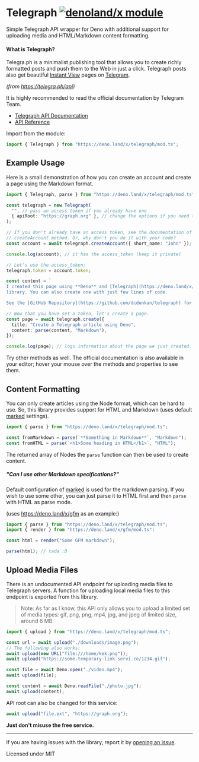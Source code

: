 # Telegraph [![denoland/x module](https://shield.deno.dev/x/telegraph)](https://deno.land/x/telegraph)

Simple Telegraph API wrapper for Deno with additional support for
uploading media and HTML/Markdown content formatting.

#### What is Telegraph?

Telegra.ph is a minimalist publishing tool that allows you to create richly
formatted posts and push them to the Web in just a click. Telegraph posts also
get beautiful [Instant View](https://telegram.org/blog/instant-view) pages on
[Telegram](https://telegram.org).

_(from https://telegra.ph/api)_

It is highly recommended to read the official documentation by Telegram Team.

- [Telegraph API Documentation](https://telegra.ph/api)
- [API Reference](https://deno.land/x/telegraph/mod.ts)

Import from the module:

```ts
import { Telegraph } from "https://deno.land/x/telegraph/mod.ts";
```

## Example Usage

Here is a small demonstration of how you can create an account and
create a page using the Markdown format.

```ts
import { Telegraph, parse } from "https://deno.land/x/telegraph/mod.ts";

const telegraph = new Telegraph(
  "", // pass an access token if you already have one
  { apiRoot: "https://graph.org" }, // change the options if you need to
);

// If you don't already have an access token, see the documentation of
// createAccount method. Or, why don't you do it with your code?
const account = await telegraph.createAccount({ short_name: "John" });

console.log(account); // it has the access_token (keep it private)

// Let's use the access_token:
telegraph.token = account.token;

const content = `
I created this page using **Deno** and [Telegraph](https://deno.land/x/telegraph)
library. You can also create one with just few lines of code.

See the [GitHub Repository](https://github.com/dcdunkan/telegraph) for more.`

// Now that you have set a token, let's create a page.
const page = await telegraph.create({
  title: "Create a Telegraph article using Deno",
  content: parse(content, "Markdown"),
});

console.log(page); // logs information about the page we just created.
```

Try other methods as well. The official documentation is also available in your
editor; hover your mouse over the methods and properties to see them.

## Content Formatting

You can only create articles using the Node format, which can be hard to use.
So, this library provides support for HTML and Markdown (uses default [marked](https://www.npmjs.com/package/marked) settings).

```ts
import { parse } from "https://deno.land/x/telegraph/mod.ts";

const fromMarkdown = parse(`**Something in Markdown**`, "Markdown");
const fromHTML = parse(`<h1>Some heading in HTML</h1>`, "HTML");
```

The returned array of Nodes the `parse` function can then be used to create content.

##### "Can I use other Markdown specifications?"

Default configuration of [marked](https://npm.im/marked) is used for the markdown parsing.
If you wish to use some other, you can just parse it to HTML first and then `parse` with HTML as parse mode.

(uses https://deno.land/x/gfm as an example:)

```ts
import { parse } from "https://deno.land/x/telegraph/mod.ts";
import { render } from "https://deno.land/x/gfm/mod.ts";

const html = render("Some GFM markdown");

parse(html); // tada :D
```

## Upload Media Files

There is an undocumented API endpoint for uploading media files to Telegraph servers.
A function for uploading local media files to this endpoint is exported from this library.

> Note: As far as I know, this API only allows you to upload a limited set of
> media types: gif, png, png, mp4, jpg, and jpeg of limited size, around 6 MB.

```ts
import { upload } from "https://deno.land/x/telegraph/mod.ts";

const url = await upload("./downloads/image.png");
// The following also works:
await upload(new URL("file:///home/kek.png"));
await upload("https://some.temporary-link-servi.ce/1234.gif");

const file = await Deno.open("./video.mp4");
await upload(file);

const content = await Deno.readFile("./photo.jpg");
await upload(content);
```

API root can also be changed for this service:

```ts
await upload("file.ext", "https://graph.org");
```

**Just don't misuse the free service.**

---

If you are having issues with the library, report it by [opening an issue](https://github.com/dcdunkan/telegraph/issues).

Licensed under MIT
